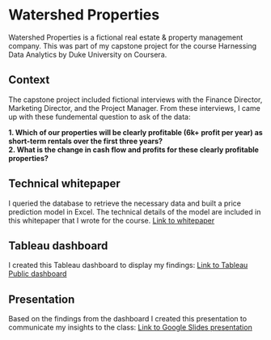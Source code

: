 # Watershed Properties

Watershed Properties is a fictional real estate & property management company. This was part of my capstone project for the course Harnessing Data Analytics by Duke University on Coursera.

## Context   

The capstone project included fictional interviews with the Finance Director, Marketing Director, and the Project Manager. From these interviews, I came up with these fundemental question to ask of the data:  

**1. Which of our properties will be clearly profitable (6k+ profit per year) as short-term rentals over the first three years?  
2. What is the change in cash flow and profits for these clearly profitable properties?**

## Technical whitepaper

I queried the database to retrieve the necessary data and built a price prediction model in Excel. The technical details of the model are included in this whitepaper that I wrote for the course. [Link to whitepaper](https://docs.google.com/document/d/1qwpH7hjobhUigxgYSdxf7VvxZi8CUKt1/edit?usp=sharing&ouid=116048865080928929054&rtpof=true&sd=true)

## Tableau dashboard

 I created this Tableau dashboard to display my findings: [Link to Tableau Public dashboard](https://public.tableau.com/views/WatershedDashboard_16068717953980/WatershedDashboard?:language=en-US&publish=yes&:sid=&:redirect=auth&:display_count=n&:origin=viz_share_link)

## Presentation

Based on the findings from the dashboard I created this presentation to communicate my insights to the class: [Link to Google Slides presentation](https://docs.google.com/presentation/d/1JONmUnqV8Ro7K6EXy82aRFRE2W88rmwY/edit?usp=sharing&ouid=116048865080928929054&rtpof=true&sd=true)
